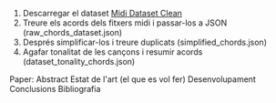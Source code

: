 1. Descarregar el dataset [Midi Dataset Clean](https://www.kaggle.com/datasets/imsparsh/lakh-midi-clean)
2. Treure els acords dels fitxers midi i passar-los a JSON (raw_chords_dataset.json)
3. Després simplificar-los i treure duplicats (simplified_chords.json)
4. Agafar tonalitat de les cançons i resumir acords (dataset_tonality_chords.json)

Paper:
Abstract
Estat de l'art (el que es vol fer)
Desenvolupament
Conclusions
Bibliografia